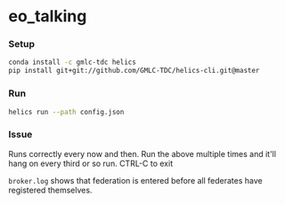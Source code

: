 # eo_talking

### Setup

```sh
conda install -c gmlc-tdc helics
pip install git+git://github.com/GMLC-TDC/helics-cli.git@master
```

### Run

```sh
helics run --path config.json
```

### Issue

Runs correctly every now and then.
Run the above multiple times and it'll hang on every third or so run.
CTRL-C to exit

`broker.log` shows that federation is entered before all federates have registered themselves.

